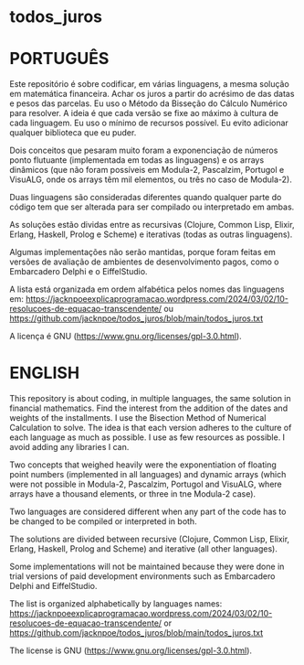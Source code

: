 # todos_juros

PORTUGUÊS
=========
Este repositório é sobre codificar, em várias linguagens, a mesma solução em matemática financeira. Achar os juros a partir do acrésimo de das datas e pesos das parcelas. Eu uso o Método da Bisseção do Cálculo Numérico para resolver. A ideia é que cada versão se fixe ao máximo à cultura de cada linguagem. Eu uso o mínimo de recursos possível. Eu evito adicionar qualquer biblioteca que eu puder.

Dois conceitos que pesaram muito foram a exponenciação de números ponto flutuante (implementada em todas as linguagens) e os arrays dinâmicos (que não foram possíveis em Modula-2, Pascalzim, Portugol e VisuALG, onde os arrays têm mil elementos, ou três no caso de Modula-2).

Duas linguagens são consideradas diferentes quando qualquer parte do código tem que ser alterada para ser compilado ou interpretado em ambas.

As soluções estão dividas entre as recursivas (Clojure, Common Lisp, Elixir, Erlang, Haskell, Prolog e Scheme) e iterativas (todas as outras linguagens).

Algumas implementações não serão mantidas, porque foram feitas em versões de avaliação de ambientes de desenvolvimento pagos, como o Embarcadero Delphi e o EiffelStudio.

A lista está organizada em ordem alfabética pelos nomes das linguagens em: https://jacknpoeexplicaprogramacao.wordpress.com/2024/03/02/10-resolucoes-de-equacao-transcendente/ ou https://github.com/jacknpoe/todos_juros/blob/main/todos_juros.txt

A licença é GNU (https://www.gnu.org/licenses/gpl-3.0.html).

ENGLISH
=======
This repository is about coding, in multiple languages, the same solution in financial mathematics. Find the interest from the addition of the dates and weights of the installments. I use the Bisection Method of Numerical Calculation to solve. The idea is that each version adheres to the culture of each language as much as possible. I use as few resources as possible. I avoid adding any libraries I can.

Two concepts that weighed heavily were the exponentiation of floating point numbers (implemented in all languages) and dynamic arrays (which were not possible in Modula-2, Pascalzim, Portugol and VisuALG, where arrays have a thousand elements, or three in tne Modula-2 case).

Two languages ​​are considered different when any part of the code has to be changed to be compiled or interpreted in both.

The solutions are divided between recursive (Clojure, Common Lisp, Elixir, Erlang, Haskell, Prolog and Scheme) and iterative (all other languages).

Some implementations will not be maintained because they were done in trial versions of paid development environments such as Embarcadero Delphi and EiffelStudio.

The list is organized alphabetically by languages names: https://jacknpoeexplicaprogramacao.wordpress.com/2024/03/02/10-resolucoes-de-equacao-transcendente/ or https://github.com/jacknpoe/todos_juros/blob/main/todos_juros.txt

The license is GNU (https://www.gnu.org/licenses/gpl-3.0.html).
